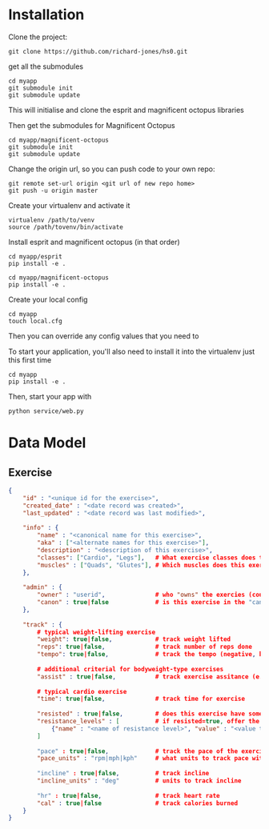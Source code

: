 # Installation 

Clone the project:

    git clone https://github.com/richard-jones/hs0.git

get all the submodules

    cd myapp
    git submodule init
    git submodule update

This will initialise and clone the esprit and magnificent octopus libraries

Then get the submodules for Magnificent Octopus

    cd myapp/magnificent-octopus
    git submodule init
    git submodule update

Change the origin url, so you can push code to your own repo:

    git remote set-url origin <git url of new repo home>
    git push -u origin master

Create your virtualenv and activate it

    virtualenv /path/to/venv
    source /path/tovenv/bin/activate

Install esprit and magnificent octopus (in that order)

    cd myapp/esprit
    pip install -e .
    
    cd myapp/magnificent-octopus
    pip install -e .
    
Create your local config

    cd myapp
    touch local.cfg

Then you can override any config values that you need to

To start your application, you'll also need to install it into the virtualenv just this first time

    cd myapp
    pip install -e .

Then, start your app with

    python service/web.py

# Data Model

## Exercise

```json
{
    "id" : "<unique id for the exercise>",
    "created_date" : "<date record was created>",
    "last_updated" : "<date record was last modified>",
    
    "info" : {
        "name" : "<canonical name for this exercise>",
        "aka" : ["<alternate names for this exercise>"],
        "description" : "<description of this exercise>",
        "classes": ["Cardio", "Legs"],   # What exercise classes does this belong to
        "muscles" : ["Quads", "Glutes"], # Which muscles does this exercise hit
    },
    
    "admin" : {
        "owner" : "userid",              # who "owns" the exercies (could be made by a specific user)
        "canon" : true|false             # is this exercise in the "canonical" exercise database
    },
    
    "track" : {
        # typical weight-lifting exercise
        "weight": true|false,            # track weight lifted
        "reps": true|false,              # track number of reps done
        "tempo": true|false,             # track the tempo (negative, hold, movement)
        
        # additional criterial for bodyweight-type exercises
        "assist" : true|false,           # track exercise assitance (e.g. counter-weight for pull-ups)
        
        # typical cardio exercise
        "time": true|false,              # track time for exercise
        
        "resisted" : true|false,         # does this exercise have some other form of resistance (e.g. cardio machine level)
        "resistance_levels" : [          # if resisted=true, offer the user these options
            {"name" : "<name of resistance level>", "value" : "<value to store>"}
        ]
        
        "pace" : true|false,             # track the pace of the exercies     
        "pace_units" : "rpm|mph|kph"     # what units to track pace with 
        
        "incline" : true|false,          # track incline
        "incline_units" : "deg"          # units to track incline
        
        "hr" : true|false,               # track heart rate
        "cal" : true|false               # track calories burned
    }
}
```